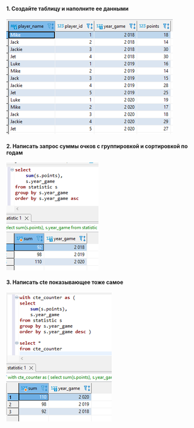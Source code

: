 #### 1. Создайте таблицу и наполните ее данными  
![](https://github.com/nikerov-kirill/OtusDB_2021/blob/master/DML:%20%D0%B0%D0%B3%D1%80%D0%B5%D0%B3%D0%B0%D1%86%D0%B8%D1%8F%20%D0%B8%20%D1%81%D0%BE%D1%80%D1%82%D0%B8%D1%80%D0%BE%D0%B2%D0%BA%D0%B0%2C%20CTE/Screenshot_5.png)  
#### 2. Написать запрос суммы очков с группировкой и сортировкой по годам  
![](https://github.com/nikerov-kirill/OtusDB_2021/blob/master/DML:%20%D0%B0%D0%B3%D1%80%D0%B5%D0%B3%D0%B0%D1%86%D0%B8%D1%8F%20%D0%B8%20%D1%81%D0%BE%D1%80%D1%82%D0%B8%D1%80%D0%BE%D0%B2%D0%BA%D0%B0%2C%20CTE/Screenshot_7.png)  
#### 3. Написать cte показывающее тоже самое  
![](https://github.com/nikerov-kirill/OtusDB_2021/blob/master/DML:%20%D0%B0%D0%B3%D1%80%D0%B5%D0%B3%D0%B0%D1%86%D0%B8%D1%8F%20%D0%B8%20%D1%81%D0%BE%D1%80%D1%82%D0%B8%D1%80%D0%BE%D0%B2%D0%BA%D0%B0%2C%20CTE/Screenshot_11.png)  

